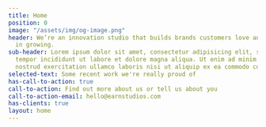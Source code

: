 ```yaml
---
title: Home
position: 0
image: "/assets/img/og-image.png"
header: We’re an innovation studio that builds brands customers love and participate
  in growing.
sub-header: Lorem ipsum dolor sit amet, consectetur adipisicing elit, sed do eiusmod
  tempor incididunt ut labore et dolore magna aliqua. Ut enim ad minim veniam, quis
  nostrud exercitation ullamco laboris nisi ut aliquip ex ea commodo consequa
selected-text: Some recent work we're really proud of
has-call-to-action: true
call-to-action: Find out more about us or tell us about you
call-to-action-email: hello@earnstudios.com
has-clients: true
layout: home
---
```



